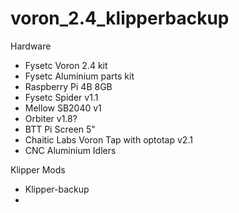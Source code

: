 # voron_2.4_klipperbackup

Hardware
- Fysetc Voron 2.4 kit
- Fysetc Aluminium parts kit
- Raspberry Pi 4B 8GB
- Fysetc Spider v1.1
- Mellow SB2040 v1
- Orbiter v1.8?
- BTT Pi Screen 5"
- Chaitic Labs Voron Tap with optotap v2.1
- CNC Aluminium Idlers

Klipper Mods
- Klipper-backup
- 